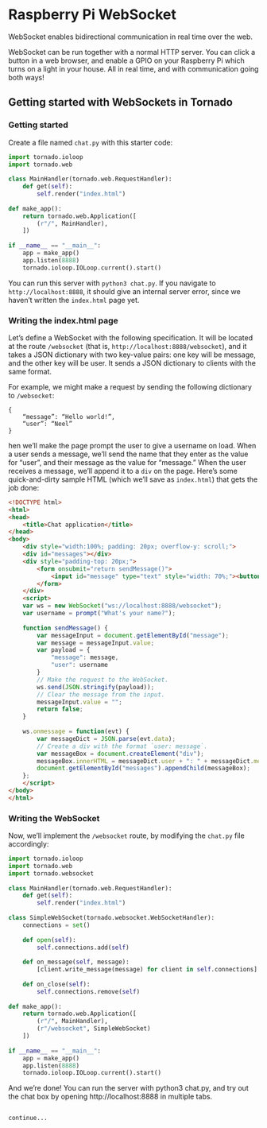 # Raspberry Pi WebSocket
WebSocket enables bidirectional communication in real time over the web.

WebSocket can be run together with a normal HTTP server. You can click a button in a web browser, and enable a GPIO on your Raspberry Pi which turns on a light in your house. All in real time, and with communication going both ways!

## Getting started with WebSockets in Tornado
### Getting started

Create a file named ```chat.py``` with this starter code:

```python
import tornado.ioloop
import tornado.web
 
class MainHandler(tornado.web.RequestHandler):
    def get(self):
        self.render("index.html")
 
def make_app():
    return tornado.web.Application([
        (r"/", MainHandler),
    ])
 
if __name__ == "__main__":
    app = make_app()
    app.listen(8888)
    tornado.ioloop.IOLoop.current().start()
```

You can run this server with `python3 chat.py`. If you navigate to `http://localhost:8888`, it should give an internal server error, since we haven’t written the `index.html` page yet.

###  Writing the index.html page

Let’s define a WebSocket with the following specification. It will be located at the route `/websocket` (that is, `http://localhost:8888/websocket`), and it takes a JSON dictionary with two key-value pairs: one key will be message, and the other key will be user. It sends a JSON dictionary to clients with the same format.

For example, we might make a request by sending the following dictionary to `/websocket`:

```shell
{
    “message”: “Hello world!”,
    “user”: “Neel”
}
```

hen we’ll make the page prompt the user to give a username on load. When a user sends a message, we’ll send the name that they enter as the value for “user”, and their message as the value for “message.” When the user receives a message, we’ll append it to a `div` on the page. Here’s some quick-and-dirty sample HTML (which we’ll save as `index.html`) that gets the job done:

```html 
<!DOCTYPE html>
<html>
<head>
    <title>Chat application</title>
</head>
<body>
    <div style="width:100%; padding: 20px; overflow-y: scroll;">
    <div id="messages"></div>
    <div style="padding-top: 20px;">
        <form onsubmit="return sendMessage()">
            <input id="message" type="text" style="width: 70%;"><button style="width: 25%">Send</button>
        </form>
    </div>
    <script>
    var ws = new WebSocket("ws://localhost:8888/websocket");
    var username = prompt("What's your name?");
 
    function sendMessage() {
        var messageInput = document.getElementById("message");
        var message = messageInput.value;
        var payload = {
            "message": message,
            "user": username
        }
        // Make the request to the WebSocket.
        ws.send(JSON.stringify(payload));
        // Clear the message from the input.
        messageInput.value = "";
        return false;
    }
 
    ws.onmessage = function(evt) {
        var messageDict = JSON.parse(evt.data);
        // Create a div with the format `user: message`.
        var messageBox = document.createElement("div");
        messageBox.innerHTML = messageDict.user + ": " + messageDict.message;
        document.getElementById("messages").appendChild(messageBox);
    };
    </script>
</body>
</html>
```

### Writing the WebSocket
Now, we’ll implement the `/websocket` route, by modifying the `chat.py` file accordingly:

```python
import tornado.ioloop
import tornado.web
import tornado.websocket
 
class MainHandler(tornado.web.RequestHandler):
    def get(self):
        self.render("index.html")
 
class SimpleWebSocket(tornado.websocket.WebSocketHandler):
    connections = set()
 
    def open(self):
        self.connections.add(self)
 
    def on_message(self, message):
        [client.write_message(message) for client in self.connections]
 
    def on_close(self):
        self.connections.remove(self)
 
def make_app():
    return tornado.web.Application([
        (r"/", MainHandler),
        (r"/websocket", SimpleWebSocket)
    ])
 
if __name__ == "__main__":
    app = make_app()
    app.listen(8888)
    tornado.ioloop.IOLoop.current().start()
```
And we’re done! You can run the server with python3 chat.py, and try out the chat box by opening http://localhost:8888 in multiple tabs.

```

continue...
